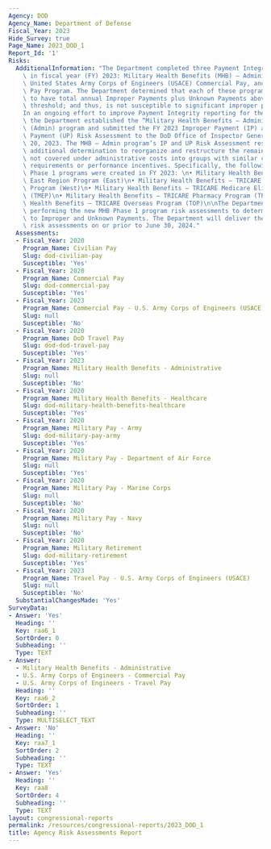 ```yaml
---
Agency: DOD
Agency_Name: Department of Defense
Fiscal_Year: 2023
Hide_Survey: true
Page_Name: 2023_DOD_1
Report_Id: '1'
Risks:
  AdditionalInformation: "The Department completed three Payment Integrity Risk Assessments\
    \ in fiscal year (FY) 2023: Military Health Benefits (MHB) – Administrative Costs,\
    \ United States Army Corps of Engineers (USACE) Commercial Pay, and USACE Travel\
    \ Pay Program. The Department determined that each of these programs are not likely\
    \ to have total annual Improper Payments plus Unknown Payments above the statutory\
    \ threshold; and thus, is not susceptible to significant improper payments.\n\n\
    In an ongoing effort to improve Payment Integrity reporting for the MHB program,\
    \ the Department established the “Military Health Benefits – Administrative Costs”\
    \ (Admin) program and submitted the FY 2023 Improper Payment (IP) and Unknown\
    \ Payment (UP) Risk Assessment to the DoD Office of Inspector General on June\
    \ 20, 2023. The MHB – Admin program’s IP and UP Risk Assessment resulted in an\
    \ additional determination to reorganize and restructure the remaining payments\
    \ not covered under administrative costs into groups with similar contractual\
    \ requirements or performance incentives. Specifically, the following new MHB\
    \ Phase 1 programs were created in FY 2023: \n• Military Health Benefits – TRICARE\
    \ East Region Program (East)\n• Military Health Benefits – TRICARE West Region\
    \ Program (West)\n• Military Health Benefits – TRICARE Medicare Eligible Program\
    \ (TMEP)\n• Military Health Benefits – TRICARE Pharmacy Program (TPharm)\n• Military\
    \ Health Benefits – TRICARE Overseas Program (TOP)\n\nThe Department is currently\
    \ performing the new MHB Phase 1 program risk assessments to determine the susceptibility\
    \ to Improper and Unknown Payments. The Department will deliver the completed\
    \ risk assessments on or prior to June 30, 2024."
  Assessments:
  - Fiscal_Year: 2020
    Program_Name: Civilian Pay
    Slug: dod-civilian-pay
    Susceptible: 'Yes'
  - Fiscal_Year: 2020
    Program_Name: Commercial Pay
    Slug: dod-commercial-pay
    Susceptible: 'Yes'
  - Fiscal_Year: 2023
    Program_Name: Commercial Pay - U.S. Army Corps of Engineers (USACE)
    Slug: null
    Susceptible: 'No'
  - Fiscal_Year: 2020
    Program_Name: DoD Travel Pay
    Slug: dod-dod-travel-pay
    Susceptible: 'Yes'
  - Fiscal_Year: 2023
    Program_Name: Military Health Benefits - Administrative
    Slug: null
    Susceptible: 'No'
  - Fiscal_Year: 2020
    Program_Name: Military Health Benefits - Healthcare
    Slug: dod-military-health-benefits-healthcare
    Susceptible: 'Yes'
  - Fiscal_Year: 2020
    Program_Name: Military Pay - Army
    Slug: dod-military-pay-army
    Susceptible: 'Yes'
  - Fiscal_Year: 2020
    Program_Name: Military Pay - Department of Air Force
    Slug: null
    Susceptible: 'Yes'
  - Fiscal_Year: 2020
    Program_Name: Military Pay - Marine Corps
    Slug: null
    Susceptible: 'No'
  - Fiscal_Year: 2020
    Program_Name: Military Pay - Navy
    Slug: null
    Susceptible: 'No'
  - Fiscal_Year: 2020
    Program_Name: Military Retirement
    Slug: dod-military-retirement
    Susceptible: 'Yes'
  - Fiscal_Year: 2023
    Program_Name: Travel Pay - U.S. Army Corps of Engineers (USACE)
    Slug: null
    Susceptible: 'No'
  SubstantialChangesMade: 'Yes'
SurveyData:
- Answer: 'Yes'
  Heading: ''
  Key: raa6_1
  SortOrder: 0
  Subheading: ''
  Type: TEXT
- Answer:
  - Military Health Benefits - Administrative
  - U.S. Army Corps of Engineers - Commercial Pay
  - U.S. Army Corps of Engineers - Travel Pay
  Heading: ''
  Key: raa6_2
  SortOrder: 1
  Subheading: ''
  Type: MULTISELECT_TEXT
- Answer: 'No'
  Heading: ''
  Key: raa7_1
  SortOrder: 2
  Subheading: ''
  Type: TEXT
- Answer: 'Yes'
  Heading: ''
  Key: raa8
  SortOrder: 4
  Subheading: ''
  Type: TEXT
layout: congressional-reports
permalink: /resources/congressional-reports/2023_DOD_1
title: Agency Risk Assessments Report
---
```

